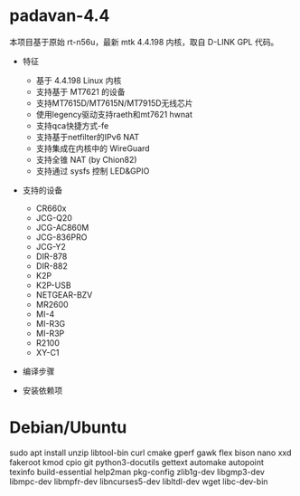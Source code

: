 # padavan-4.4 #

本项目基于原始 rt-n56u，最新 mtk 4.4.198 内核，取自 D-LINK GPL 代码。

- 特征
  - 基于 4.4.198 Linux 内核
  - 支持基于 MT7621 的设备
  - 支持MT7615D/MT7615N/MT7915D无线芯片
  - 使用legency驱动支持raeth和mt7621 hwnat
  - 支持qca快捷方式-fe
  - 支持基于netfilter的IPv6 NAT
  - 支持集成在内核中的 WireGuard
  - 支持全锥 NAT (by Chion82)
  - 支持通过 sysfs 控制 LED&GPIO


- 支持的设备
  - CR660x
  - JCG-Q20
  - JCG-AC860M
  - JCG-836PRO
  - JCG-Y2
  - DIR-878
  - DIR-882
  - K2P
  - K2P-USB
  - NETGEAR-BZV
  - MR2600
  - MI-4
  - MI-R3G
  - MI-R3P
  - R2100
  - XY-C1

- 编译步骤

 - 安装依赖项
# Debian/Ubuntu
sudo apt install unzip libtool-bin curl cmake gperf gawk flex bison nano xxd \
    fakeroot kmod cpio git python3-docutils gettext automake autopoint \
    texinfo build-essential help2man pkg-config zlib1g-dev libgmp3-dev \
    libmpc-dev libmpfr-dev libncurses5-dev libltdl-dev wget libc-dev-bin
